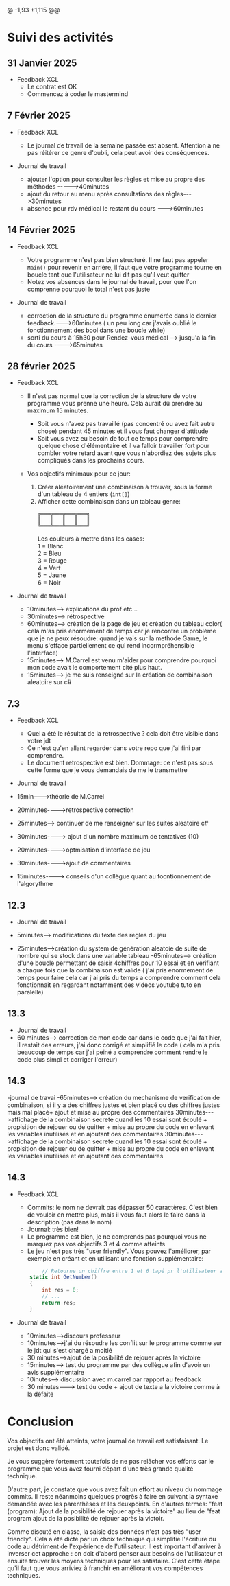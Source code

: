@ -1,93 +1,115 @@
# Suivi des activités

## 31 Janvier 2025

- Feedback XCL
    - Le contrat est OK
    - Commencez à coder le mastermind

## 7 Février 2025

- Feedback XCL
    - Le journal de travail de la semaine passée est absent. Attention à ne pas réitérer ce genre d'oubli, cela peut avoir des conséquences.

- Journal de travail
    - ajouter l'option pour consulter les règles et mise au propre des méthodes ----->40minutes
    - ajout du retour au menu après consultations des règles--->30minutes
    - absence pour rdv médical le restant du cours --->60minutes

## 14 Février 2025

- Feedback XCL
    - Votre programme n'est pas bien structuré. Il ne faut pas appeler `Main()` pour revenir en arrière, il faut que votre programme tourne en boucle tant que l'utilisateur ne lui dit pas qu'il veut quitter
    - Notez vos absences dans le journal de travail, pour que l'on comprenne pourquoi le total n'est pas juste

- Journal de travail
    - correction de la structure du programme énumérée dans le dernier feedback.--->60minutes ( un peu long car j'avais oublié le fonctionnement des bool dans une boucle while)
    - sorti du cours à 15h30 pour Rendez-vous médical --> jusqu'a la fin du cours ---->65minutes

## 28 février 2025

- Feedback XCL
    - Il n'est pas normal que la correction de la structure de votre programme vous prenne une heure. Cela aurait dû prendre au maximum 15 minutes.
        - Soit vous n'avez pas travaillé (pas concentré ou avez fait autre chose) pendant 45 minutes et il vous faut changer d'attitude
        - Soit vous avez eu besoin de tout ce temps pour comprendre quelque chose d'élémentaire et il va falloir travailler fort pour combler votre retard avant que vous n'abordiez des sujets plus compliqués dans les prochains cours.
     
    - Vos objectifs minimaux pour ce jour:
        1. Créer aléatoirement une combinaison à trouver, sous la forme d'un tableau de 4 entiers (`int[]`)
        2. Afficher cette combinaison dans un tableau genre:
            ```
            ╔═══╦═══╦═══╦═══╗  
            ║   ║   ║   ║   ║  
            ╚═══╩═══╩═══╩═══╝  
            ```
           Les couleurs à mettre dans les cases:  
             1 = Blanc  
             2 = Bleu  
             3 = Rouge  
             4 = Vert  
             5 = Jaune  
             6 = Noir  

- Journal de travail

  - 10minutes--> explications du prof etc...  
  - 30minutes--> rétrospective  
  - 60minutes--> création de la page de jeu et création du tableau color( cela m'as pris énormement de temps car je rencontre un problème que je ne peux résoudre: quand je vais sur la methode Game, le menu s'efface partiellement ce qui rend incormpréhensible l'interface)  
  - 15minutes--> M.Carrel est venu m'aider pour comprendre pourquoi mon code avait le comportement cité plus haut.
  - 15minutes--> je me suis renseigné sur la création de combinaison aleatoire sur c#


## 7.3

- Feedback XCL
    - Quel a été le résultat de la retrospective ? cela doit être visible dans votre jdt
    - Ce n'est qu'en allant regarder dans votre repo que j'ai fini par comprendre.
    - Le document retrospective est bien. Dommage: ce n'est pas sous cette forme que je vous demandais de me le transmettre

- Journal de travail

- 15min--->théorie de M.Carrel
- 20minutes---->retrospective correction
- 25minutes--> continuer de me renseigner sur les suites aleatoire c#
- 30minutes----> ajout d'un nombre maximum de tentatives (10)
- 20minutes---->optmisation d'interface de jeu
- 30minutes---->ajout de commentaires
- 15minutes----> conseils d'un collègue quant au focntionnement de l'algorythme


## 12.3
- Journal de travail

- 5minutes--> modifications du texte des règles du jeu
- 25minutes-->création du system de génération aleatoie de suite de nombre qui se stock dans une variable tableau
-65minutes--> création d'une boucle permettant de saisir 4chiffres pour 10 essai et en verifiant a chaque fois que la combinaison est valide ( j'ai pris enormement de temps pour faire cela car j'ai pris du temps a comprendre comment cela fonctionnait en regardant notamment des videos youtube tuto en paralelle)

## 13.3
- Journal de travail
- 60 minutes--> correction de mon code car dans le code que j'ai fait hier, il restait des erreurs, j'ai donc corrigé et simplifié le code ( cela m'a pris beaucoup de temps car j'ai peiné a comprendre comment rendre le code plus simpl et corriger l'erreur)

## 14.3
-journal de travai
-65minutes--> création du mechanisme de verification de combinaison, si il y a des chiffres justes et bien placé ou des chiffres justes mais mal placé+ ajout et mise au propre des commentaires 
30minutes--->affichage de la combinaison secrete quand les 10 essai sont écoulé + propisition de rejouer ou de quitter + mise au propre du code en enlevant les variables inutilisés et en ajoutant des commentaires
30minutes--->affichage de la combinaison secrete quand les 10 essai sont écoulé + propisition de rejouer ou de quitter + mise au propre du code en enlevant les variables inutilisés et en ajoutant des commentaires


## 14.3

- Feedback XCL
    - Commits: le nom ne devrait pas dépasser 50 caractères. C'est bien de vouloir en mettre plus, mais il vous faut alors le faire dans la description (pas dans le nom)
    - Journal: très bien!
    - Le programme est bien, je ne comprends pas pourquoi vous ne marquez pas vos objectifs 3 et 4 comme atteints
    - Le jeu n'est pas très "user friendly". Vous pouvez l'améliorer, par exemple en créant et en utilisant une fonction supplémentaire:
    ```csharp
            // Retourne un chiffre entre 1 et 6 tapé pr l'utilisateur au clavier, sans rien afficher à l'écran
        static int GetNumber()
        {
            int res = 0;
            // ...
            return res;
        }

    ```

- Journal de travail 
    - 10minutes-->discours professeur
    - 10minutes-->j'ai du résoudre les conflit sur le programme comme sur le jdt qui s'est chargé a moitié
    - 30 minutes-->ajout de la posibilité de rejouer après la victoire
    - 15minutes--> test du programme par des collègue afin d'avoir un avis supplémentaire
    - 10inutes--> discussion avec m.carrel par rapport au feedback
    - 30 minutes---> test du code + ajout de texte a la victoire comme à la défaite
 
# Conclusion

Vos objectifs ont été atteints, votre journal de travail est satisfaisant. Le projet est donc validé.

Je vous suggère fortement toutefois de ne pas relâcher vos efforts car le programme que vous avez fourni départ d'une très grande qualité technique.

D'autre part, je constate que vous avez fait un effort au niveau du nommage commits. Il reste néanmoins quelques progrès à faire en suivant la syntaxe demandée avec les parenthèses et les deuxpoints. En d'autres termes: "feat (program): Ajout de la posibilité de rejouer après la victoire" au lieu de "feat program ajout de la posibilité de rejouer après la victoir.

Comme discuté en classe, la saisie des données n'est pas très "user friendly". Cela a été dicté par un choix technique qui simplifie l'écriture du code au détriment de l'expérience de l'utilisateur. Il est important d'arriver à inverser cet approche : on doit d'abord penser aux besoins de l'utilisateur et ensuite trouver les moyens techniques pour les satisfaire. C'est cette étape qu'il faut que vous arriviez à franchir en améliorant vos compétences techniques.
